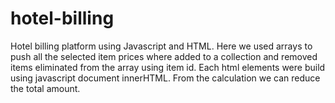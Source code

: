 # hotel-billing

Hotel billing platform using Javascript and HTML.
Here we used arrays to push all the selected item prices where added to a collection and removed items eliminated from the array using item id.
Each html elements were build using javascript document innerHTML.
From the calculation we can reduce the total amount.
